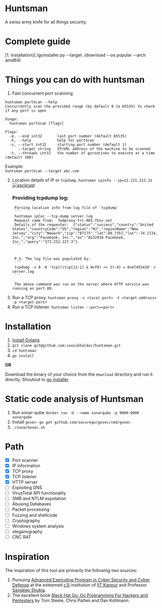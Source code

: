 # Huntsman
A swiss army knife for all things security.

# Complete guide
[1. Installation](./goinstaller.py --target ./download --os popular --arch amd64)

# Things you can do with huntsman
1. Fast concurrent port scanning  
``` 
huntsman portScan --help
Concurrently scan the provided range (by default 0 to 65535) to check if any port is open

Usage:
  huntsman portScan [flags]

Flags:
  -e, --end int32       last port number (default 65535)
  -h, --help            help for portScan
  -s, --start int32     starting port number (default 1)
      --target string   IP/URL address of the machine to be scanned
  -t, --threads int32   the number of goroutines to execute at a time (default 100)
```

Example:  
`huntsman portScan --target abc.com`  

2. Location details of IP or `tcpdump`. `huntsman ipinfo --ip=12.121.212.32`  
    [![asciicast](https://asciinema.org/a/342086.svg)](https://asciinema.org/a/342086)
    ### Providing tcpdump log:  
        Parsing location info from log file of `tcpdump`
        ```
        huntsman iploc --tcp-dump server.log
        Request came from:  fwdproxy-frc-003.fbsv.net
        Details of the requester:  {"status":"success","country":"United States","countryCode":"US","region":"NJ","regionName":"New Jersey","city":"Newark","zip":"07175","lat":40.7357,"lon":-74.1724,"timezone":"America/New_York","isp":"Facebook, Inc.","org":"Facebook, Inc.","as":"AS32934 Facebook, Inc.","query":"173.252.127.3"}. 
        ```
  

        P.S- The log file was populated by:  
        ```
        tcpdump -s 0 -A 'tcp[((tcp[12:1] & 0xf0) >> 2):4] = 0x47455420' > server.log
        ```
        
        The above command was run on the server where HTTP service was running on port 80.

3. Run a TCP proxy. `huntsman proxy -s <local-port> -t <target-address> -p <target-port>`  
4. Run a TCP listener. `huntsman listen --port=<port>`  

# Installation 
1. [Install Golang](https://golang.org/doc/install)    
2. `git clone git@github.com:souvikhaldar/huntsman.git`
3. `cd huntsman`  
4. `go install`  

**OR**

Download the binary of your choice from the `download` directory and run it directly. 
Shoutout to [go installer](https://github.com/souvikhaldar/scripts/blob/master/goinstaller.py)

# Static code analysis of Huntsman 
1. Run sonar-qube `docker run -d --name sonarqube -p 9000:9000 sonarqube`  
2. Install `gosec`- `go get github.com/securego/gosec/cmd/gosec`  
3. `./sonarGosec.sh`  



# Path
- [x] Port scanner    
- [x] IP information  
- [x] TCP proxy    
- [x] TCP listener  
- [x] HTTP server  
- [ ] Exploiting DNS  
- [ ] VirusTotal API functionality  
- [ ] SMB and NTLM expotation  
- [ ] Abusing Databases  
- [ ] Packet processing  
- [ ] Fuzzing and shellcode  
- [ ] Cryptography  
- [ ] Windows system analysis  
- [ ] steganography  
- [ ] CNC RAT  

# Inspiration
The inspiration of this tool are primarily the following two sources:
1. Pursuing [Advanced Exercutive Program in Cyber Security and Cyber Defense](https://talentsprint.com/pages/wip/iit-kanpur/v2.5/index.html) at the esteemed [c3i](https://security.cse.iitk.ac.in/) institution of [IIT Kanpur](https://www.iitk.ac.in/) and Professor [Sandeep Shukla](https://www.cse.iitk.ac.in/users/sandeeps/).  
2. The excellent book [Black Hat Go: Go Programming For Hackers and Pentesters](https://www.amazon.in/Black-Hat-Go-Programming-Pentesters-ebook/dp/B073NPY29N) by Tom Steele, Chris Patten and Dan Kottmann. 

